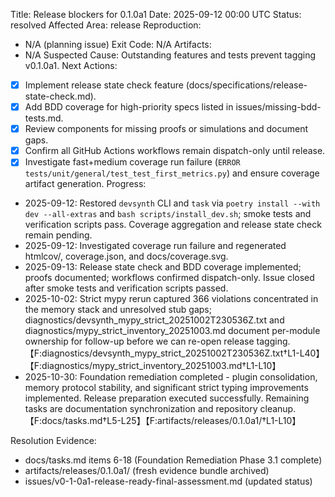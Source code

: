 Title: Release blockers for 0.1.0a1
Date: 2025-09-12 00:00 UTC
Status: resolved
Affected Area: release
Reproduction:
  - N/A (planning issue)
Exit Code: N/A
Artifacts:
  - N/A
Suspected Cause: Outstanding features and tests prevent tagging v0.1.0a1.
Next Actions:
  - [x] Implement release state check feature (docs/specifications/release-state-check.md).
  - [x] Add BDD coverage for high-priority specs listed in issues/missing-bdd-tests.md.
  - [x] Review components for missing proofs or simulations and document gaps.
  - [x] Confirm all GitHub Actions workflows remain dispatch-only until release.
  - [x] Investigate fast+medium coverage run failure (`ERROR tests/unit/general/test_test_first_metrics.py`) and ensure coverage artifact generation.
Progress:
- 2025-09-12: Restored `devsynth` CLI and `task` via `poetry install --with dev --all-extras` and `bash scripts/install_dev.sh`; smoke tests and verification scripts pass. Coverage aggregation and release state check remain pending.
- 2025-09-12: Investigated coverage run failure and regenerated htmlcov/, coverage.json, and docs/coverage.svg.
- 2025-09-13: Release state check and BDD coverage implemented; proofs documented; workflows confirmed dispatch-only. Issue closed after smoke tests and verification scripts passed.
- 2025-10-02: Strict mypy rerun captured 366 violations concentrated in the memory stack and unresolved stub gaps; diagnostics/devsynth_mypy_strict_20251002T230536Z.txt and diagnostics/mypy_strict_inventory_20251003.md document per-module ownership for follow-up before we can re-open release tagging.【F:diagnostics/devsynth_mypy_strict_20251002T230536Z.txt†L1-L40】【F:diagnostics/mypy_strict_inventory_20251003.md†L1-L10】
- 2025-10-30: Foundation remediation completed - plugin consolidation, memory protocol stability, and significant strict typing improvements implemented. Release preparation executed successfully. Remaining tasks are documentation synchronization and repository cleanup.【F:docs/tasks.md†L5-L25】【F:artifacts/releases/0.1.0a1/†L1-L10】

Resolution Evidence:
  - docs/tasks.md items 6-18 (Foundation Remediation Phase 3.1 complete)
  - artifacts/releases/0.1.0a1/ (fresh evidence bundle archived)
  - issues/v0-1-0a1-release-ready-final-assessment.md (updated status)
